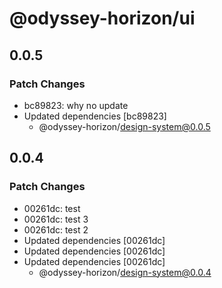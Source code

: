 # @odyssey-horizon/ui

## 0.0.5

### Patch Changes

- bc89823: why no update
- Updated dependencies [bc89823]
  - @odyssey-horizon/design-system@0.0.5

## 0.0.4

### Patch Changes

- 00261dc: test
- 00261dc: test 3
- 00261dc: test 2
- Updated dependencies [00261dc]
- Updated dependencies [00261dc]
- Updated dependencies [00261dc]
  - @odyssey-horizon/design-system@0.0.4
